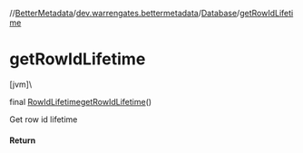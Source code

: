 //[BetterMetadata](../../../index.md)/[dev.warrengates.bettermetadata](../index.md)/[Database](index.md)/[getRowIdLifetime](get-row-id-lifetime.md)

# getRowIdLifetime

[jvm]\

final [RowIdLifetime](https://docs.oracle.com/javase/8/docs/api/java/sql/RowIdLifetime.html)[getRowIdLifetime](get-row-id-lifetime.md)()

Get row id lifetime

#### Return
